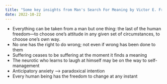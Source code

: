 ```yaml
---
title: "Some key insights from Man's Search For Meaning by Victor E. Franke"
date: 2022-10-22
---
```


- Everything can be taken from a man but one thing: the last of the human freedom—to choose one’s attitude in any given set of circumstances, to choose one’s own way.
- No one has the right to do wrong; not even if wrong has been done to them
- Suffering ceases to be suffering at the moment it finds a meaning
- The neurotic who learns to laugh at himself may be on the way to self-management
- Anticipatory anxiety —> paradoxical intention
- Every human being has the freedom to change at any instant
